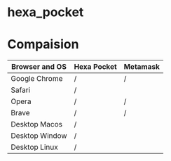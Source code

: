 # hexa_pocket

# Compaision


| Browser and OS | Hexa Pocket | Metamask |
|----------------|-------------|----------|
| Google Chrome  |     /       |    /     |
| Safari         |     /       |          |
| Opera          |     /       |    /     |
| Brave          |     /       |    /     |
| Desktop Macos  |     /       |          |
| Desktop Window |     /       |          |
| Desktop Linux  |     /       |          |
